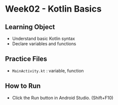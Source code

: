 # Week02 - Kotlin Basics

## Learning Object
- Understand basic Kotlin syntax
- Declare variables and functions

## Practice Files
- `MainActivity.kt` : variable, function

## How to Run
- Click the Run button in Android Studio. (Shift+F10)
